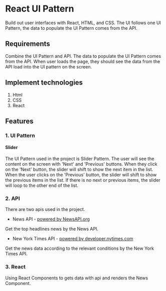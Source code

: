 # React UI Pattern

Build out user interfaces with React, HTML, and CSS. The UI follows one UI Pattern, the data to populate the UI Pattern comes from the API.

## Requirements

Combine the UI Pattern and API. The data to populate the UI Pattern comes from the API. When user loads the page, they should see the data from the API load into the UI pattern on the screen.

## Implement technologies

1. Html
2. CSS
3. React

## Features

### 1. UI Pattern

#### Slider

The UI Pattern used in the project is Slider Pattern. The user will see the content on the screen with 'Next' and 'Previous' buttons. When they click on the 'Next' button, the slider will shift to show the next item in the list. When the user clicks on the 'Previous' button, the slider will shift to show the previous items in the list. If there is no next or previous items, the slider will loop to the other end of the list.

### 2. API

There are two apis used in the project.

- News API - [powered by NewsAPI.org](https://newsapi.org/)

Get the top headlines news by the News API.

- New York Times API - [powered by developer.nytimes.com](https://developer.nytimes.com/)

Get the news data according to the relevant conditions by the New York Times API.

### 3. React

Using React Components to gets data with api and renders the News Component.
